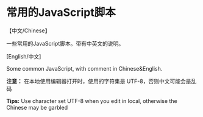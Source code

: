 常用的JavaScript脚本
===================

【中文/Chinese】

一些常用的JavaScript脚本。带有中英文的说明。

[English/中文]

Some common JavaScript, with comment in Chinese&English.

**注意：** 在本地使用编辑器打开时，使用的字符集是 UTF-8，否则中文可能会是乱码

**Tips:** Use character set UTF-8 when you edit in local, otherwise the Chinese may be garbled